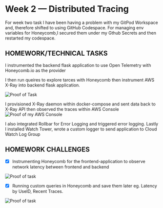 # Week 2 — Distributed Tracing
For week two task l have been having a problem with my GitPod Workspace and, therefore shifted to using GitHub Codespace. 
For managing env variables for Honeycomb,I secured them under my Gthub Secrets and then restarted my codespace.

## HOMEWORK/TECHNICAL TASKS

I instrumented the backend flask application to use Open Telemetry with Honeycomb.io as the provider

I then run queires to explore tarces with Honeycomb then instrument AWS X-Ray into backend flask application.

![Proof of Task]()

I provisioned X-Ray daemon within docker-compose and sent data back to X-Ray API then observed the traces within AWS Console
![Proof of my AWS Console]()

I also integrated Rollbar for Error Logging and triggered error logging.
Lastly I installed Watch Tower, wrote a custom logger to send application to Cloud Watch Log Group

## HOMEWORK CHALLENGES
- [x] Instrumenting Honeycomb for the frontend-application to observe network latency between frontend and backend

![Proof of task]()

- [x] Running custom queries in Honeycomb and save them later eg. Latency by UseID, Recent Traces.

![Proof of task]()
